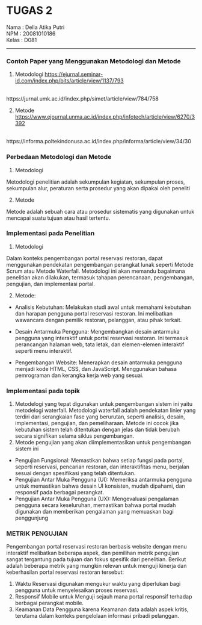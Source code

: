 # TUGAS 2

Nama : Della Atika Putri <br/>
NPM : 20081010186 <br/>
Kelas : D081 <br/>

<hr/>

### Contoh Paper yang Menggunakan Metodologi dan Metode

1. Metodologi
https://ejurnal.seminar-id.com/index.php/bits/article/view/1137/793
<br/>
https://jurnal.umk.ac.id/index.php/simet/article/view/784/758


2. Metode
https://www.ejournal.unma.ac.id/index.php/infotech/article/view/6270/3392
<br>
https://informa.poltekindonusa.ac.id/index.php/informa/article/view/34/30

### Perbedaan Metodologi dan Metode

1. Metodologi

Metodologi penelitian  adalah sekumpulan  kegiatan, sekumpulan  proses,  sekumpulan  alur, peraturan  serta  prosedur yang akan dipakai oleh peneliti
<br/>

2. Metode

Metode adalah sebuah cara atau prosedur sistematis yang digunakan untuk mencapai suatu tujuan atau hasil tertentu.


### Implementasi pada Penelitian

1. Metodologi

Dalam konteks pengembangan portal reservasi restoran, dapat menggunakan pendekatan pengembangan perangkat lunak seperti Metode Scrum atau Metode Waterfall. Metodologi ini akan memandu bagaimana penelitian akan dilakukan, termasuk tahapan perencanaan, pengembangan, pengujian, dan implementasi portal.


2. Metode:

- Analisis Kebutuhan: Melakukan studi awal untuk memahami kebutuhan dan harapan pengguna portal reservasi restoran. Ini melibatkan wawancara dengan pemilik restoran, pelanggan, atau pihak terkait.

- Desain Antarmuka Pengguna: Mengembangkan desain antarmuka pengguna yang interaktif untuk portal reservasi restoran. Ini termasuk perancangan halaman web, tata letak, dan elemen-elemen interaktif seperti menu interaktif.
  
- Pengembangan Website: Menerapkan desain antarmuka pengguna menjadi kode HTML, CSS, dan JavaScript. Menggunakan bahasa pemrograman dan kerangka kerja web yang sesuai.

### Implementasi pada topik 

1. Metodelogi yang tepat digunakan untuk pengembangan sistem ini yaitu metodelogi waterfall. Metodologi waterfall adalah pendekatan linier yang terdiri dari serangkaian fase yang berurutan, seperti analisis, desain, implementasi, pengujian, dan pemeliharaan. Metode ini cocok jika kebutuhan sistem telah ditentukan dengan jelas dan tidak berubah secara signifikan selama siklus pengembangan.
2. Metode pengujian yang akan diimplementasikan untuk pengembangan sistem ini 
- Pengujian Fungsional:
  Memastikan bahwa setiap fungsi pada portal, seperti reservasi, pencarian restoran, dan interaktifitas menu, berjalan sesuai dengan spesifikasi yang telah ditentukan.
- Pengujian Antar Muka Pengguna (UI):
  Memeriksa antarmuka pengguna untuk memastikan bahwa desain UI konsisten, mudah dipahami, dan responsif pada berbagai perangkat.
- Pengujian Antar Muka Pengguna (UX):
  Mengevaluasi pengalaman pengguna secara keseluruhan, memastikan bahwa portal mudah digunakan dan memberikan pengalaman yang memuaskan bagi penggunjung

### METRIK PENGUJIAN
Pengembangan portal reservasi restoran berbasis website dengan menu interaktif melibatkan beberapa aspek, dan pemilihan metrik pengujian sangat tergantung pada tujuan dan fokus spesifik dari penelitian. Berikut adalah beberapa metrik yang mungkin relevan untuk menguji kinerja dan keberhasilan portal reservasi restoran tersebut:
1. Waktu Reservasi digunakan mengukur waktu yang diperlukan bagi pengguna untuk menyelesaikan proses reservasi.
2. Responsif Mobile untuk Menguji sejauh mana portal responsif terhadap berbagai perangkat mobile.
3. Keamanan Data Pengguna karena Keamanan data adalah aspek kritis, terutama dalam konteks pengelolaan informasi pribadi pelanggan.
